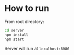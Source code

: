 # How to run
From root directory:
```sh
cd server
npm install
npm start
```
Server will run at `localhost:8080`